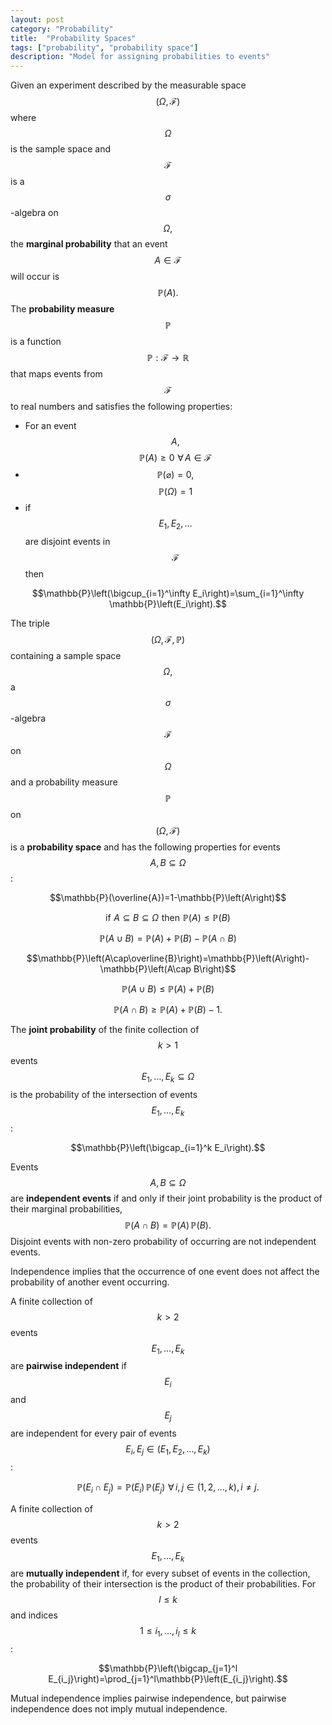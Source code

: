 ```yaml
---
layout: post
category: "Probability"
title:  "Probability Spaces"
tags: ["probability", "probability space"]
description: "Model for assigning probabilities to events"
---
```


Given an experiment described by the measurable space $$\left(\Omega, \mathcal{F}\right)$$ where $$\Omega$$ is the sample space and $$\mathcal{F}$$ is a $$\sigma$$-algebra on $$\Omega,$$ the **marginal probability** that an event $$A\in\mathcal{F}$$ will occur is $$\mathbb{P}(A).$$ The **probability measure** $$\mathbb{P}$$ is a function $$\mathbb{P}: \mathcal{F} \rightarrow \mathbb{R}$$ that maps events from $$\mathcal{F}$$ to real numbers and satisfies the following properties:
- For an event $$A,$$ $$\mathbb{P}\left(A\right)\geq 0 \,\, \forall \, A\in\mathcal{F}$$
- $$\mathbb{P}\left(\varnothing\right)=0,$$ $$\mathbb{P}\left(\Omega\right)=1$$
- if $$E_1, E_2, \ldots$$ are disjoint events in $$\mathcal{F}$$ then

$$\mathbb{P}\left(\bigcup_{i=1}^\infty E_i\right)=\sum_{i=1}^\infty \mathbb{P}\left(E_i\right).$$

The triple $$\left(\Omega,\mathcal{F},\mathbb{P}\right)$$ containing a sample space $$\Omega,$$ a $$\sigma$$-algebra $$\mathcal{F}$$ on $$\Omega$$ and a probability measure $$\mathbb{P}$$ on $$\left(\Omega,\mathcal{F}\right)$$ is a **probability space** and has the following properties for events $$A,B\subseteq\Omega$$:

$$\mathbb{P}(\overline{A})=1-\mathbb{P}\left(A\right)$$

$$\mathrm{if}\,\,A\subseteq B\subseteq\Omega\,\,\mathrm{then}\,\,\mathbb{P}\left(A\right)\leq\mathbb{P}\left(B\right)$$

$$\mathbb{P}\left(A\cup B\right)=\mathbb{P}\left(A\right)+\mathbb{P}\left(B\right)-\mathbb{P}\left(A\cap B\right)$$

$$\mathbb{P}\left(A\cap\overline{B}\right)=\mathbb{P}\left(A\right)-\mathbb{P}\left(A\cap B\right)$$

$$\mathbb{P}\left(A\cup B\right)\leq\mathbb{P}\left(A\right)+\mathbb{P}\left(B\right)$$

$$\mathbb{P}\left(A\cap B\right)\geq\mathbb{P}\left(A\right)+\mathbb{P}\left(B\right)-1.$$

The **joint probability** of the finite collection of $$k>1$$ events $$E_1,\ldots,E_k\subseteq\Omega$$ is the probability of the intersection of events $$E_1,\ldots,E_k$$:

$$\mathbb{P}\left(\bigcap_{i=1}^k E_i\right).$$

Events $$A,B\subseteq\Omega$$ are **independent events** if and only if their joint probability is the product of their marginal probabilities, $$\mathbb{P}\left(A\cap B\right)=\mathbb{P}\left(A\right)\,\mathbb{P}\left(B\right).$$ Disjoint events with non-zero probability of occurring are not independent events.

Independence implies that the occurrence of one event does not affect the probability of another event occurring.

A finite collection of $$k>2$$ events $$E_1, \ldots, E_k$$ are **pairwise independent** if $$E_i$$ and $$E_j$$ are independent for every pair of events $$E_i, E_j\in \left(E_1,E_2,\ldots,E_k\right)$$:

$$\mathbb{P}\left(E_i\cap E_j\right)=\mathbb{P}\left(E_i\right)\,\mathbb{P}\left(E_j\right)\,\,\forall\,i,j\in \left(1,2,\ldots,k\right),\,i\neq j.$$

A finite collection of $$k>2$$ events $$E_1, \ldots, E_k$$ are **mutually independent** if, for every subset of events in the collection, the probability of their intersection is the product of their probabilities. For $$l\leq k$$ and indices $$1\leq i_1,\ldots,i_l\leq k$$:

$$\mathbb{P}\left(\bigcap_{j=1}^l E_{i_j}\right)=\prod_{j=1}^l\mathbb{P}\left(E_{i_j}\right).$$

Mutual independence implies pairwise independence, but pairwise independence does not imply mutual independence.
